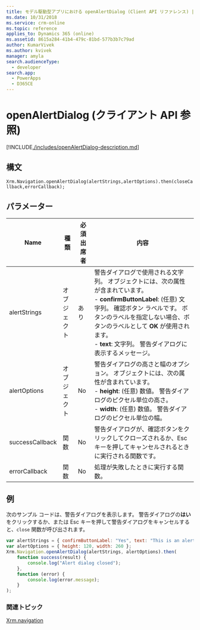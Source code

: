 ```yaml
---
title: モデル駆動型アプリにおける openAlertDialog (Client API リファレンス) | Microsoft Docs
ms.date: 10/31/2018
ms.service: crm-online
ms.topic: reference
applies_to: Dynamics 365 (online)
ms.assetid: 8615a284-41b4-479c-81bd-577b3b7c79ad
author: KumarVivek
ms.author: kvivek
manager: amyla
search.audienceType:
  - developer
search.app:
  - PowerApps
  - D365CE
---
```

# <a name="openalertdialog-client-api-reference"></a>openAlertDialog (クライアント API 参照)



[!INCLUDE[./includes/openAlertDialog-description.md](./includes/openAlertDialog-description.md)]

## <a name="syntax"></a>構文

`Xrm.Navigation.openAlertDialog(alertStrings,alertOptions).then(closeCallback,errorCallback);`

## <a name="parameters"></a>パラメーター

|Name |種類​​ |必須出席者 |内容 |
|---|---|---|---|
|alertStrings|オブジェクト|あり|警告ダイアログで使用される文字列。 オブジェクトには、次の属性が含まれています。<br/>- **confirmButtonLabel**: (任意) 文字列。 確認ボタン ラベルです。 ボタンのラベルを指定しない場合、ボタンのラベルとして **OK** が使用されます。<br/>- **text**: 文字列。 警告ダイアログに表示するメッセージ。|
|alertOptions|オブジェクト|No|警告ダイアログの高さと幅のオプション。 オブジェクトには、次の属性が含まれています。<br/>- **height**: (任意) 数値。 警告ダイアログのピクセル単位の高さ。<br/>- **width**: (任意) 数値。 警告ダイアログのピクセル単位の幅。|
|successCallback|関数|No|警告ダイアログが、確認ボタンをクリックしてクローズされるか、Esc キーを押してキャンセルされるときに実行される関数です。|
|errorCallback|関数|No|処理が失敗したときに実行する関数。|


## <a name="example"></a>例

次のサンプル コードは、警告ダイアログを表示します。 警告ダイアログの**はい**をクリックするか、または Esc キーを押して警告ダイアログをキャンセルすると、`close` 関数が呼び出されます。

```JavaScript
var alertStrings = { confirmButtonLabel: "Yes", text: "This is an alert." };
var alertOptions = { height: 120, width: 260 };
Xrm.Navigation.openAlertDialog(alertStrings, alertOptions).then(
    function success(result) {
        console.log("Alert dialog closed");
    },
    function (error) {
        console.log(error.message);
    }
);
```

### <a name="related-topics"></a>関連トピック

[Xrm.navigation](../xrm-navigation.md)

